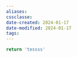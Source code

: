 ```yaml
---
aliases: 
cssclasse: 
date-created: 2024-01-17
date-modified: 2024-01-17
tags: 
---
```

```js quickadd
return 'tessss'
```
